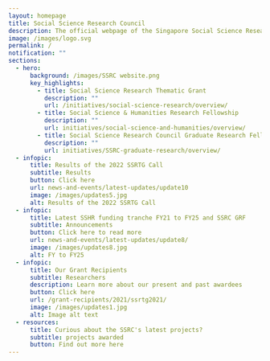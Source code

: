 ```yaml
---
layout: homepage
title: Social Science Research Council
description: The official webpage of the Singapore Social Science Research Council (SSRC).
image: /images/logo.svg
permalink: /
notification: ""
sections:
  - hero:
      background: /images/SSRC website.png
      key_highlights:
        - title: Social Science Research Thematic Grant
          description: ""
          url: /initiatives/social-science-research/overview/
        - title: Social Science & Humanities Research Fellowship
          description: ""
          url: initiatives/social-science-and-humanities/overview/
        - title: Social Science Research Council Graduate Research Fellowship
          description: ""
          url: initiatives/SSRC-graduate-research/overview/
  - infopic:
      title: Results of the 2022 SSRTG Call
      subtitle: Results
      button: Click here
      url: news-and-events/latest-updates/update10
      image: /images/updates5.jpg
      alt: Results of the 2022 SSRTG Call
  - infopic:
      title: Latest SSHR funding tranche FY21 to FY25 and SSRC GRF
      subtitle: Announcements
      button: Click here to read more
      url: news-and-events/latest-updates/update8/
      image: /images/updates8.jpg
      alt: FY to FY25
  - infopic:
      title: Our Grant Recipients
      subtitle: Researchers
      description: Learn more about our present and past awardees
      button: Click here
      url: /grant-recipients/2021/ssrtg2021/
      image: /images/updates1.jpg
      alt: Image alt text
  - resources:
      title: Curious about the SSRC's latest projects?
      subtitle: projects awarded
      button: Find out more here
---
```

